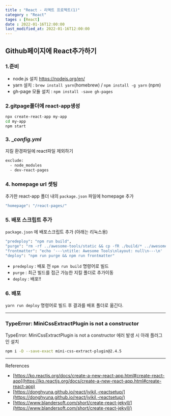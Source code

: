 ```yaml
---
title : "React - 리액트 프로젝트(1)"
category : "React"
tages : [React]
date : 2022-01-16T12:00:00
last_modified_at: 2022-01-16T12:00:00
---
```


## **Github페이지에 React추가하기**

### **1.준비**
- node.js 설치
https://nodejs.org/en/
- yarn 설치 : `brew install yarn`(homebrew) / `npm install -g yarn` (npm)
- gh-page 모듈 설치 : `npm install -save gh-pages`

### **2.gitpage폴더에 react-app생성**

```bash
npx create-react-app my-app
cd my-app
npm start
```

### 3. _*config.yml*

지킬 환경파일에 react파일 제외하기

```bash
exclude:
  - node_modules
  - dev-react-pages
```

### 4. homepage url 셋팅

추가한 react-app 폴더 내의 `package.json` 파일에 homepage 추가

```bash
"homepage": "/react-pages/"
```

### 5. 배포 스크립트 추가

`package.json` 에 배포스크립트 추가 (아래는 리눅스용)

```bash
"predeploy": "npm run build",
"purge": "rm -rf ../awesome-tools/static && cp -fR ./build/* ../awesome-tools",
"frontmatter": "echo '---\ntitle: Awesome Tools\nlayout: null\n---\n' | cat - ../awesome-tools/index.html > temp && mv temp ../awesome-tools/index.html",
"deploy": "npm run purge && npm run frontmatter"
```
- `predeploy` : 배포 전 `npm run build` 명령어로 빌드
- `purge` : 최근 빌드를 접근 가능한 지킬 폴더로 추가이동
- `deploy` : 배포!!

### 6. 배포
`yarn run deploy` 명령어로 빌드 후 결과를 배포 폴더로 옮긴다.

---
### TypeError: MiniCssExtractPlugin is not a constructor
TypeError: MiniCssExtractPlugin is not a constructor 에러 발생 시 아래 플러그인 설치
```bash
npm i -D --save-exact mini-css-extract-plugin@2.4.5
```

---

References

- [https://ko.reactjs.org/docs/create-a-new-react-app.html#create-react-app](https://ko.reactjs.org/docs/create-a-new-react-app.html#create-react-app)
- [https://donghyuna.github.io/react/jyikil,-reactsetup/](https://donghyuna.github.io/react/jyikil,-reactsetup/)
- [https://www.blandersoft.com/short/create-react-jekyll/](https://www.blandersoft.com/short/create-react-jekyll/)